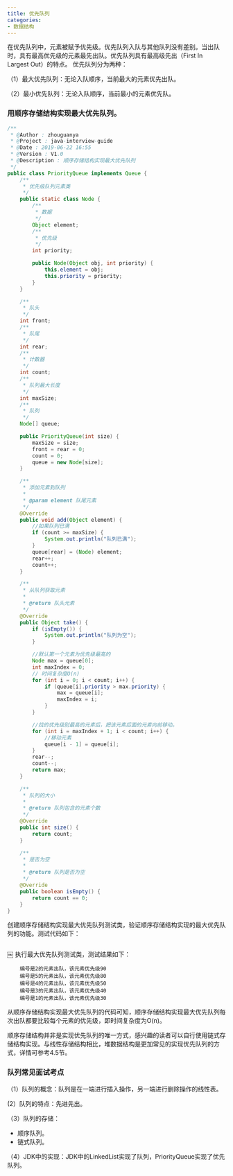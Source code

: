 ```yaml
---
title: 优先队列
categories:
- 数据结构
---
```


在优先队列中，元素被赋予优先级。优先队列入队与其他队列没有差别。当出队时，具有最高优先级的元素最先出队。优先队列具有最高级先出（First In Largest Out）的特点。
优先队列分为两种：
<!--more-->

（1）最大优先队列：无论入队顺序，当前最大的元素优先出队。

（2）最小优先队列：无论入队顺序，当前最小的元素优先队。

### 用顺序存储结构实现最大优先队列。

```java
/**
 * @Author : zhouguanya
 * @Project : java-interview-guide
 * @Date : 2019-06-22 16:55
 * @Version : V1.0
 * @Description : 顺序存储结构实现最大优先队列
 */
public class PriorityQueue implements Queue {
    /**
     * 优先级队列元素类
     */
    public static class Node {
        /**
         * 数据
         */
        Object element;
        /**
         * 优先级
         */
        int priority;

        public Node(Object obj, int priority) {
            this.element = obj;
            this.priority = priority;
        }
    }

    /**
     * 队头
     */
    int front;
    /**
     * 队尾
     */
    int rear;
    /**
     * 计数器
     */
    int count;
    /**
     * 队列最大长度
     */
    int maxSize;
    /**
     * 队列
     */
    Node[] queue;

    public PriorityQueue(int size) {
        maxSize = size;
        front = rear = 0;
        count = 0;
        queue = new Node[size];
    }

    /**
     * 添加元素到队列
     *
     * @param element 队尾元素
     */
    @Override
    public void add(Object element) {
        //如果队列已满
        if (count >= maxSize) {
            System.out.println("队列已满");
        }
        queue[rear] = (Node) element;
        rear++;
        count++;
    }

    /**
     * 从队列获取元素
     *
     * @return 队头元素
     */
    @Override
    public Object take() {
        if (isEmpty()) {
            System.out.println("队列为空");
        }

        //默认第一个元素为优先级最高的
        Node max = queue[0];
        int maxIndex = 0;
        // 时间复杂度O(n)
        for (int i = 0; i < count; i++) {
            if (queue[i].priority > max.priority) {
                max = queue[i];
                maxIndex = i;
            }
        }

        //找的优先级别最高的元素后，把该元素后面的元素向前移动。
        for (int i = maxIndex + 1; i < count; i++) {
            //移动元素
            queue[i - 1] = queue[i];
        }
        rear--;
        count--;
        return max;
    }

    /**
     * 队列的大小
     *
     * @return 队列包含的元素个数
     */
    @Override
    public int size() {
        return count;
    }

    /**
     * 是否为空
     *
     * @return 队列是否为空
     */
    @Override
    public boolean isEmpty() {
        return count == 0;
    }
}
```

创建顺序存储结构实现最大优先队列测试类，验证顺序存储结构实现的最大优先队列的功能。测试代码如下：
```java

```
￼
执行最大优先队列测试类，测试结果如下：
```
    编号是2的元素出队，该元素优先级90
    编号是5的元素出队，该元素优先级80
    编号是4的元素出队，该元素优先级50
    编号是3的元素出队，该元素优先级40
    编号是1的元素出队，该元素优先级30
```
从顺序存储结构实现最大优先队列的代码可知，顺序存储结构实现最大优先队列每次出队都要比较每个元素的优先级，即时间复杂度为O(n)。

顺序存储结构并非是实现优先队列的唯一方式，感兴趣的读者可以自行使用链式存储结构实现。与线性存储结构相比，堆数据结构是更加常见的实现优先队列的方式，详情可参考4.5节。

### 队列常见面试考点
（1）队列的概念：队列是在一端进行插入操作，另一端进行删除操作的线性表。

 (2）队列的特点：先进先出。

（3）队列的存储：
* 顺序队列。
* 链式队列。

（4）JDK中的实现：JDK中的LinkedList实现了队列，PriorityQueue实现了优先队列。


